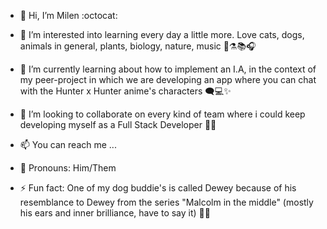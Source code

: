 - 👋 Hi, I’m Milen :octocat:
  
- 👀 I’m interested into learning every day a little more. Love cats, dogs, animals in general, plants, biology, nature, music 🐾⚗️📚🎧
  
- 🌱 I’m currently learning about how to implement an I.A, in the context of my peer-project in which we are developing an app where you can chat with the Hunter x Hunter anime's characters 🗨️💻✨

- 💞️ I’m looking to collaborate on every kind of team where i could keep developing myself as a Full Stack Developer 🚀💥
  
- 📫 You can reach me ...
  
- 🌈 Pronouns: Him/Them

- ⚡ Fun fact: One of my dog buddie's is called Dewey because of his resemblance to Dewey from the series "Malcolm in the middle" (mostly his ears and inner brilliance, have to say it) 🐶💙

<!---
MilenPG/MilenPG is a ✨ special ✨ repository because its `README.md` (this file) appears on your GitHub profile.
You can click the Preview link to take a look at your changes.
--->
